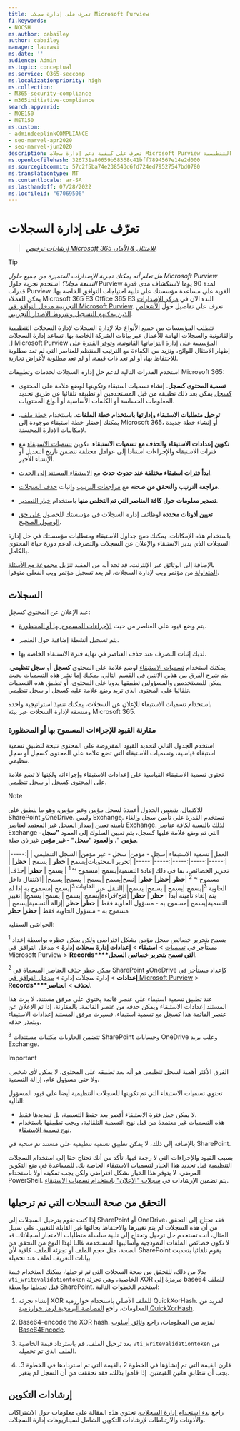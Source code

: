 ```yaml
---
title: تعرف على إدارة سجلات Microsoft Purview
f1.keywords:
- NOCSH
ms.author: cabailey
author: cabailey
manager: laurawi
ms.date: ''
audience: Admin
ms.topic: conceptual
ms.service: O365-seccomp
ms.localizationpriority: high
ms.collection:
- M365-security-compliance
- m365initiative-compliance
search.appverid:
- MOE150
- MET150
ms.custom:
- admindeeplinkCOMPLIANCE
- seo-marvel-apr2020
- seo-marvel-jun2020
description: تعرف على كيفية دعم إدارة سجلات Microsoft Purview للعناصر عالية القيمة لمتطلبات حفظ السجلات التجارية أو القانونية أو التنظيمية.
ms.openlocfilehash: 326731a80659b58368c41bff7894567e14e2d000
ms.sourcegitcommit: 57c2f5ba74e238543d6fd724ed79527547bd0780
ms.translationtype: MT
ms.contentlocale: ar-SA
ms.lasthandoff: 07/28/2022
ms.locfileid: "67069506"
---
```

# <a name="learn-about-records-management"></a>تعرّف على إدارة السجلات

>*[إرشادات ترخيص Microsoft 365 للامتثال & الأمان](/office365/servicedescriptions/microsoft-365-service-descriptions/microsoft-365-tenantlevel-services-licensing-guidance/microsoft-365-security-compliance-licensing-guidance).*

> [!TIP]
> *هل تعلم أنه يمكنك تجربة الإصدارات المتميزة من جميع حلول Microsoft Purview التسعة مجانا؟* استخدم تجربة حلول Purview لمدة 90 يوما لاستكشاف مدى قدرة قدرات Purview القوية على مساعدة مؤسستك على تلبية احتياجات التوافق الخاصة بها. يمكن للعملاء Microsoft 365 E3 Office 365 E3 البدء الآن في [مركز الإصدارات التجريبية مدخل التوافق في Microsoft Purview](https://compliance.microsoft.com/trialHorizontalHub?sku=ComplianceE5&ref=DocsRef). تعرف على تفاصيل حول [الأشخاص الذين يمكنهم التسجيل وشروط الإصدار التجريبي](compliance-easy-trials.md).

تتطلب المؤسسات من جميع الأنواع حلا لإدارة السجلات لإدارة السجلات التنظيمية والقانونية والسجلات الهامة للأعمال عبر بيانات الشركة الخاصة بها. تساعد إدارة السجلات ل Microsoft Purview المؤسسة على إدارة التزاماتها القانونية، وتوفر القدرة على إظهار الامتثال للوائح، وتزيد من الكفاءة مع الترتيب المنتظم للعناصر التي لم تعد مطلوبة للاحتفاظ بها، أو لم تعد ذات قيمة، أو لم تعد مطلوبة لأغراض تجارية.

استخدم القدرات التالية لدعم حل إدارة السجلات لخدمات وتطبيقات Microsoft 365:

- **تسمية المحتوى كسجل**. إنشاء تسميات استبقاء وتكوينها لوضع علامة على المحتوى [كسجل](#records) يمكن بعد ذلك تطبيقه من قبل المستخدمين أو تطبيقه تلقائيا عن طريق تحديد المعلومات الحساسة أو الكلمات الأساسية أو أنواع المحتويات.

- **ترحيل متطلبات الاستبقاء وإدارتها باستخدام خطة الملفات**. باستخدام [خطة ملف](file-plan-manager.md)، يمكنك إحضار خطة استبقاء موجودة إلى Microsoft 365، أو إنشاء خطة جديدة لإمكانيات الإدارة المحسنة.

- **تكوين إعدادات الاستبقاء والحذف مع تسميات الاستبقاء**. تكوين [تسميات الاستبقاء](retention.md#retention-labels) مع فترات الاستبقاء والإجراءات استنادا إلى عوامل مختلفة تتضمن تاريخ التعديل أو الإنشاء الأخير.

- **ابدأ فترات استبقاء مختلفة عند حدوث حدث** مع [الاستبقاء المستند إلى الحدث](event-driven-retention.md).

- **مراجعة الترتيب والتحقق من صحته** مع [مراجعات الترتيب](disposition.md#disposition-reviews) وإثبات [حذف السجلات](disposition.md#disposition-of-records).

- **تصدير معلومات حول كافة العناصر التي تم التخلص منها** باستخدام [خيار التصدير](disposition.md#filter-and-export-the-views).

- **تعيين أذونات محددة** لوظائف إدارة السجلات في مؤسستك للحصول [على حق الوصول الصحيح](../security/office-365-security/permissions-in-the-security-and-compliance-center.md).

باستخدام هذه الإمكانات، يمكنك دمج جداول الاستبقاء ومتطلبات مؤسستك في حل إدارة السجلات الذي يدير الاستبقاء والإعلان عن السجلات والتصرف، لدعم دورة حياة المحتوى بالكامل.

بالإضافة إلى الوثائق عبر الإنترنت، قد تجد أنه من المفيد تنزيل [مجموعة مع الأسئلة المتداولة](https://aka.ms/MIPC/Blog-RecordsManagementWebinar) من مؤتمر ويب لإدارة السجلات. لم يعد تسجيل مؤتمر ويب الفعلي متوفرا.

## <a name="records"></a>السجلات

عند الإعلان عن المحتوى كسجل:

- يتم وضع قيود على العناصر من حيث [الإجراءات المسموح بها أو المحظورة](#compare-restrictions-for-what-actions-are-allowed-or-blocked).

- يتم تسجيل أنشطة إضافية حول العنصر.

- لديك إثبات التصرف عند حذف العناصر في نهاية فترة الاستبقاء الخاصة بها.

يمكنك استخدام [تسميات الاستبقاء](retention.md#retention-labels) لوضع علامة على المحتوى **كسجل** أو **سجل تنظيمي**. يتم شرح الفرق بين هذين الاثنين في القسم التالي. يمكنك إما نشر هذه التسميات بحيث يمكن للمستخدمين والمسؤولين تطبيقها يدويا على المحتوى، أو تطبيق هذه التسميات تلقائيا على المحتوى الذي تريد وضع علامة عليه كسجل أو سجل تنظيمي.

باستخدام تسميات الاستبقاء للإعلان عن السجلات، يمكنك تنفيذ استراتيجية واحدة ومتسقة لإدارة السجلات عبر بيئة Microsoft 365.

### <a name="compare-restrictions-for-what-actions-are-allowed-or-blocked"></a>مقارنة القيود للإجراءات المسموح بها أو المحظورة

استخدم الجدول التالي لتحديد القيود المفروضة على المحتوى نتيجة لتطبيق تسمية استبقاء قياسية، وتسميات الاستبقاء التي تضع علامة على المحتوى كسجل أو سجل تنظيمي.

تحتوي تسمية الاستبقاء القياسية على إعدادات الاستبقاء وإجراءاته ولكنها لا تضع علامة على المحتوى كسجل أو سجل تنظيمي.

> [!NOTE]
> للاكتمال، يتضمن الجدول أعمدة لسجل مؤمن وغير مؤمن، وهو ما ينطبق على SharePoint وOneDrive، وليس Exchange. تستخدم القدرة على تأمين سجل وإلغاء [تأمينه تعيين إصدار السجل](record-versioning.md) غير المعتمد لعناصر Exchange. لذلك بالنسبة لكافة عناصر Exchange التي تم وضع علامة عليها كسجل، يتم تعيين السلوك إلى العمود **"سجل- مؤمن** "، **والعمود "سجل" - غير مؤمن** غير ذي صلة.


|العمل| تسمية الاستبقاء |سجل - مؤمن| سجل - غير مؤمن| السجل التنظيمي |
|:-----|:-----|:-----|:-----|:-----|:-----|
|تحرير المحتويات|يسمح | **حظر** | يسمح | **حظر**|
|تحرير الخصائص، بما في ذلك إعادة التسمية|يسمح |مسموح <sup>به 1</sup> | يسمح | **حظر**|
|حذف|مسموح <sup>به 2</sup> |**حظر** |**حظر**| **حظر**|
|نسخ|يسمح |يسمح | يسمح| يسمح|
|الانتقال داخل الحاوية <sup>3</sup>|يسمح |يسمح | يسمح| يسمح|
|التنقل عبر <sup>الحاويات 3</sup>|يسمح |مسموح به إذا لم يتم إلغاء تأمينه أبدا | **حظر** | **حظر**|
|فتح/قراءة|يسمح |يسمح | يسمح| يسمح|
|تغيير التسمية|يسمح |مسموح به - مسؤول الحاوية فقط | **حظر**| **حظر**
|إزالة التسمية|يسمح |مسموح به - مسؤول الحاوية فقط | **حظر**| **حظر**

الحواشي السفليه:

<sup>1</sup> يسمح بتحرير خصائص سجل مؤمن بشكل افتراضي ولكن يمكن حظره بواسطة إعداد مستأجر في [تسميات](https://compliance.microsoft.com/) >  **استبقاء** > **إعدادات إدارة سجلات إدارة** >  مدخل التوافق في Microsoft Purview  > **Records****التي تسمح بتحرير خصائص السجل**.

<sup>2</sup> يمكن حظر حذف العناصر المسماة في SharePoint وOneDrive كإعداد مستأجر في **إعدادات** >  إدارة سجلات إدارة  > [مدخل التوافق في Microsoft Purview](https://compliance.microsoft.com/) >  **Records****لحذف** > **العناصر**.

عند تطبيق تسمية استبقاء على عنصر قائمة يحتوي على مرفق مستند، لا يرث هذا المستند إعدادات الاستبقاء ويمكن حذفه من عنصر القائمة. بالمقارنة، إذا تم الإعلان عن عنصر القائمة هذا كسجل مع تسمية استبقاء، فسيرث مرفق المستند إعدادات الاستبقاء ويتعذر حذفه.

<sup>3</sup> تتضمن الحاويات مكتبات مستندات SharePoint وحسابات OneDrive وعلب بريد Exchange.

> [!IMPORTANT]
> الفرق الأكثر أهمية لسجل تنظيمي هو أنه بعد تطبيقه على المحتوى، لا يمكن لأي شخص، ولا حتى مسؤول عام، إزالة التسمية.
>
> تحتوي تسميات الاستبقاء التي تم تكوينها للسجلات التنظيمية أيضا على قيود المسؤول التالية:
>
> - لا يمكن جعل فترة الاستبقاء أقصر بعد حفظ التسمية، بل تمديدها فقط.
> - هذه التسميات غير معتمدة من قبل نهج التسمية التلقائية، ويجب تطبيقها باستخدام [نهج تسمية الاستبقاء](create-apply-retention-labels.md).
>
> بالإضافة إلى ذلك، لا يمكن تطبيق تسمية تنظيمية على مستند تم سحبه في SharePoint.
>
> بسبب القيود والإجراءات التي لا رجعة فيها، تأكد من أنك تحتاج حقا إلى استخدام السجلات التنظيمية قبل تحديد هذا الخيار لتسميات الاستبقاء الخاصة بك. للمساعدة في منع التكوين العرضي، لا يتوفر هذا الخيار بشكل افتراضي ولكن يجب تمكينه أولا باستخدام PowerShell. يتم تضمين الإرشادات في [سجلات "الإعلان" باستخدام تسميات الاستبقاء](declare-records.md).

## <a name="validating-migrated-records"></a>التحقق من صحة السجلات التي تم ترحيلها

إذا كنت تقوم بترحيل السجلات إلى SharePoint أو OneDrive، فقد تحتاج إلى التحقق من أن هذه السجلات لم يتم تغييرها والاحتفاظ بحالتها غير القابلة للتغيير. على سبيل المثال، أنت تستخدم حل ترحيل وتحتاج إلى تلبية سلسلة متطلبات الاحتجاز لسجلاتك. قد لا تكون خصائص الملفات النموذجية وأساليبها المستخدمة غالبا لهذا النوع من التحقق من الصحة، مثل حجم الملف أو تجزئة الملف، كافية لأن SharePoint يقوم تلقائيا بتحديث بيانات التعريف لملف عند تحميله.

بدلا من ذلك، للتحقق من صحة السجلات التي تم ترحيلها، يمكنك استخدام قيمة `vti_writevalidationtoken` الخاصية، وهي تجزئة XOR مرمزة إلى base64 للملف قبل تعديلها بواسطة SharePoint. استخدم الخطوات التالية:

1. إنشاء تجزئة XOR للملف الأصلي باستخدام خوارزمية QuickXorHash. لمزيد من المعلومات، راجع [القصاصة البرمجية لرمز خوارزمية QuickXorHash](/onedrive/developer/code-snippets/quickxorhash).

2. Base64-encode the XOR hash. لمزيد من المعلومات، راجع [وثائق أسلوب Base64Encode](/windows/win32/seccrypto/utilities-base64encode).

3. بعد ترحيل الملف، قم باسترداد قيمة الخاصية `vti_writevalidationtoken` من الملف الذي تم تحميله.

4. قارن القيمة التي تم إنشاؤها في الخطوة 2 بالقيمة التي تم استردادها في الخطوة 3. يجب أن تتطابق هاتين القيمتين. إذا قاموا بذلك، فقد تحققت من أن السجل لم يتغير.


## <a name="configuration-guidance"></a>إرشادات التكوين

راجع [بدء استخدام إدارة السجلات](get-started-with-records-management.md). تحتوي هذه المقالة على معلومات حول الاشتراكات والأذونات والارتباطات لإرشادات التكوين الشامل لسيناريوهات إدارة السجلات.
